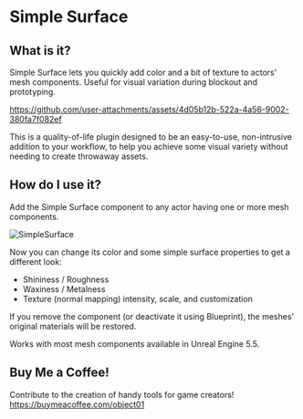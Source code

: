 # Simple Surface
## What is it?
Simple Surface lets you quickly add color and a bit of texture to actors' mesh components.  Useful for visual variation during blockout and prototyping.

https://github.com/user-attachments/assets/4d05b12b-522a-4a56-9002-380fa7f082ef

This is a quality-of-life plugin designed to be an easy-to-use, non-intrusive addition to your workflow, to help you achieve some visual variety without needing to create throwaway assets.

## How do I use it?
Add the Simple Surface component to any actor having one or more mesh components.

![SimpleSurface](https://github.com/user-attachments/assets/a972d4a1-959a-43bc-a616-216e5b9d8e00)

Now you can change its color and some simple surface properties to get a different look:
* Shininess / Roughness
* Waxiness / Metalness
* Texture (normal mapping) intensity, scale, and customization

If you remove the component (or deactivate it using Blueprint), the meshes' original materials will be restored.

Works with most mesh components available in Unreal Engine 5.5.

## Buy Me a Coffee!
Contribute to the creation of handy tools for game creators!
https://buymeacoffee.com/object01
